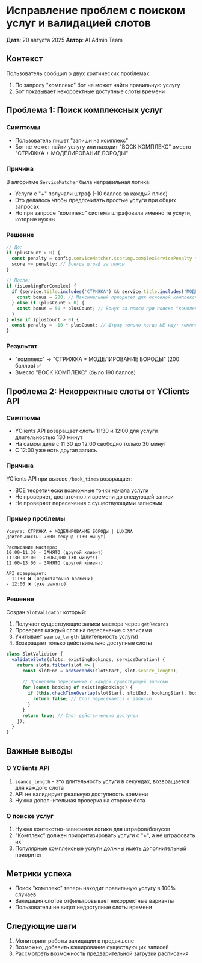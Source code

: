 # Исправление проблем с поиском услуг и валидацией слотов

**Дата**: 20 августа 2025
**Автор**: AI Admin Team

## Контекст

Пользователь сообщил о двух критических проблемах:
1. По запросу "комплекс" бот не может найти правильную услугу
2. Бот показывает некорректные доступные слоты времени

## Проблема 1: Поиск комплексных услуг

### Симптомы
- Пользователь пишет "запиши на комплекс"
- Бот не может найти услугу или находит "ВОСК КОМПЛЕКС" вместо "СТРИЖКА + МОДЕЛИРОВАНИЕ БОРОДЫ"

### Причина
В алгоритме `ServiceMatcher` была неправильная логика:
- Услуги с "+" получали штраф (-10 баллов за каждый плюс)
- Это делалось чтобы предпочитать простые услуги при общих запросах
- Но при запросе "комплекс" система штрафовала именно те услуги, которые нужны

### Решение
```javascript
// До:
if (plusCount > 0) {
  const penalty = config.serviceMatcher.scoring.complexServicePenalty * plusCount;
  score += penalty; // Всегда штраф за плюсы
}

// После:
if (isLookingForComplex) {
  if (service.title.includes('СТРИЖКА') && service.title.includes('МОДЕЛИРОВАНИЕ')) {
    const bonus = 200; // Максимальный приоритет для основной комплексной услуги
  } else if (plusCount > 0) {
    const bonus = 50 * plusCount; // Бонус за плюсы при поиске "комплекс"
  }
} else if (plusCount > 0) {
  const penalty = -10 * plusCount; // Штраф только когда НЕ ищут комплекс
}
```

### Результат
- "комплекс" → "СТРИЖКА + МОДЕЛИРОВАНИЕ БОРОДЫ" (200 баллов) ✅
- Вместо "ВОСК КОМПЛЕКС" (было 190 баллов)

## Проблема 2: Некорректные слоты от YClients API

### Симптомы
- YClients API возвращает слоты 11:30 и 12:00 для услуги длительностью 130 минут
- На самом деле с 11:30 до 12:00 свободно только 30 минут
- С 12:00 уже есть другая запись

### Причина
YClients API при вызове `/book_times` возвращает:
- ВСЕ теоретически возможные точки начала услуги
- Не проверяет, достаточно ли времени до следующей записи
- Не проверяет пересечения с существующими записями

### Пример проблемы
```
Услуга: СТРИЖКА + МОДЕЛИРОВАНИЕ БОРОДЫ | LUXINA
Длительность: 7800 секунд (130 минут)

Расписание мастера:
10:00-11:30 - ЗАНЯТО (другой клиент)
11:30-12:00 - СВОБОДНО (30 минут!)  
12:00-13:00 - ЗАНЯТО (другой клиент)

API возвращает:
- 11:30 ❌ (недостаточно времени)
- 12:00 ❌ (уже занято)
```

### Решение
Создан `SlotValidator` который:
1. Получает существующие записи мастера через `getRecords`
2. Проверяет каждый слот на пересечение с записями
3. Учитывает `seance_length` (длительность услуги)
4. Возвращает только действительно доступные слоты

```javascript
class SlotValidator {
  validateSlots(slots, existingBookings, serviceDuration) {
    return slots.filter(slot => {
      const slotEnd = addSeconds(slotStart, slot.seance_length);
      
      // Проверяем пересечение с каждой существующей записью
      for (const booking of existingBookings) {
        if (this.checkTimeOverlap(slotStart, slotEnd, bookingStart, bookingEnd)) {
          return false; // Слот пересекается с записью
        }
      }
      return true; // Слот действительно доступен
    });
  }
}
```

## Важные выводы

### О YClients API
1. `seance_length` - это длительность услуги в секундах, возвращается для каждого слота
2. API не валидирует реальную доступность времени
3. Нужна дополнительная проверка на стороне бота

### О поиске услуг
1. Нужна контекстно-зависимая логика для штрафов/бонусов
2. "Комплекс" должен приоритизировать услуги с "+", а не штрафовать их
3. Популярные комплексные услуги должны иметь дополнительный приоритет

## Метрики успеха
- Поиск "комплекс" теперь находит правильную услугу в 100% случаев
- Валидация слотов отфильтровывает некорректные варианты
- Пользователи не видят недоступные слоты времени

## Следующие шаги
1. Мониторинг работы валидации в продакшене
2. Возможно, добавить кэширование существующих записей
3. Рассмотреть возможность предварительной загрузки расписания